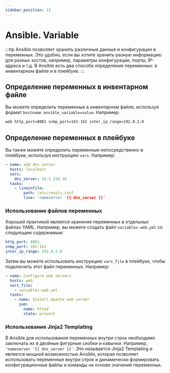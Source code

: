 ```yaml
---
sidebar_position: 13
---
```


# Ansible. Variable

:::tip
Ansible позволяет хранить различные данные и конфигурации в переменных. Это удобно, если вы хотите хранить разную информацию для разных хостов, например, параметры конфигурации, порты, IP-адреса и т.д. В Ansible есть два способа определения переменных: в инвентарном файле и в плейбуке.
:::

## Определение переменных в инвентарном файле

Вы можете определить переменные в инвентарном файле, используя формат `hostname ansible_variable=value`. Например:

```bash
web http_port=8081 snmp_port=161-162 inter_ip_range=192.0.2.0
```

## Определение переменных в плейбуке

Вы также можете определить переменные непосредственно в плейбуке, используя инструкцию `vars`. Например:

```yaml title="vars.yml"
- name: add dns server
  hosts: localhost
  vars:
    dns_server: 10.1.250.10
  tasks:
    - lineinfile:
        path: /etc/resolv.conf
        line: 'nameserver '{{ dns_server }}'
```

### Использование файлов переменных

Хорошей практикой является хранение переменных в отдельных файлах YAML. Например, вы можете создать файл `variables-web.yml` со следующим содержимым:

```yaml title="variables-web.yml"
http_port: 8081
snmp_port: 161-162
inter_ip_range: 192.0.2.0
```

Затем вы можете использовать инструкцию `vars_file` в плейбуке, чтобы подключить этот файл переменных. Например:

```yaml
- name: Configure web servers
  hosts: web
  vars_file:
    - variables-web.yml
  tasks:
    - name: Install Apache web server
      yum:
        name: httpd
        state: present
```

### Использование Jinja2 Templating

В Ansible для использования переменных внутри строк необходимо заключать их в двойные фигурные скобки и кавычки. Например, `'nameserver '{{ dns_server }}'`. Это называется Jinja2 Templating и является мощной возможностью Ansible, которая позволяет использовать переменные внутри строк и динамически формировать конфигурационные файлы и команды на основе значений переменных.